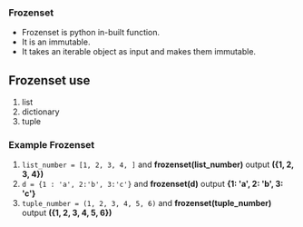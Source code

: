 ### Frozenset
* Frozenset is python in-built function.  
* It is  an immutable.    
* It takes an iterable object as input and makes them immutable. 
## Frozenset use 
1. list 
2. dictionary
3. tuple   

### Example Frozenset 
1. `list_number = [1, 2, 3, 4, ]` and **frozenset(list_number)**  output **({1, 2, 3, 4})** 
2. `d = {1 : 'a', 2:'b', 3:'c'}` and **frozenset(d)** output **{1: 'a', 2: 'b', 3: 'c'}** 
3. `tuple_number = (1, 2, 3, 4, 5, 6)` and **frozenset(tuple_number)**  output **({1, 2, 3, 4, 5, 6})** 
     
